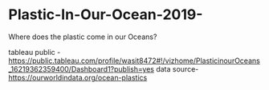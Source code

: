 # Plastic-In-Our-Ocean-2019-
Where does the plastic come in our Oceans?

tableau public - https://public.tableau.com/profile/wasit8472#!/vizhome/PlasticinourOceans_16219362359400/Dashboard1?publish=yes
data source- https://ourworldindata.org/ocean-plastics
